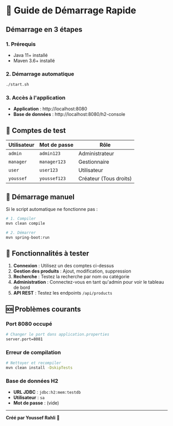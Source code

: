 # 🚀 Guide de Démarrage Rapide

## Démarrage en 3 étapes

### 1. Prérequis
- Java 11+ installé
- Maven 3.6+ installé

### 2. Démarrage automatique
```bash
./start.sh
```

### 3. Accès à l'application
- **Application** : http://localhost:8080
- **Base de données** : http://localhost:8080/h2-console

## 👥 Comptes de test

| Utilisateur | Mot de passe | Rôle |
|-------------|--------------|------|
| `admin` | `admin123` | Administrateur |
| `manager` | `manager123` | Gestionnaire |
| `user` | `user123` | Utilisateur |
| `youssef` | `youssef123` | Créateur (Tous droits) |

## 🔧 Démarrage manuel

Si le script automatique ne fonctionne pas :

```bash
# 1. Compiler
mvn clean compile

# 2. Démarrer
mvn spring-boot:run
```

## 📱 Fonctionnalités à tester

1. **Connexion** : Utilisez un des comptes ci-dessus
2. **Gestion des produits** : Ajout, modification, suppression
3. **Recherche** : Testez la recherche par nom ou catégorie
4. **Administration** : Connectez-vous en tant qu'admin pour voir le tableau de bord
5. **API REST** : Testez les endpoints `/api/products`

## 🆘 Problèmes courants

### Port 8080 occupé
```bash
# Changer le port dans application.properties
server.port=8081
```

### Erreur de compilation
```bash
# Nettoyer et recompiler
mvn clean install -DskipTests
```

### Base de données H2
- **URL JDBC** : `jdbc:h2:mem:testdb`
- **Utilisateur** : `sa`
- **Mot de passe** : (vide)

---

**Créé par Youssef Rahli** 🎯

